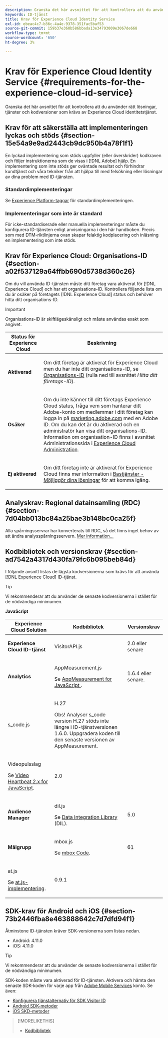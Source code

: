 ```yaml
---
description: Granska det här avsnittet för att kontrollera att du använder rätt lösningar, tjänster och kodversioner som krävs av Experience Cloud identitetstjänst.
keywords: ID-tjänst
title: Krav för Experience Cloud Identity Service
exl-id: ebeac4c7-b36c-4a4e-9378-351fac5baf53
source-git-commit: 159b37e360b586bbada13e34793009e3067de668
workflow-type: tm+mt
source-wordcount: '650'
ht-degree: 3%

---
```


# Krav för Experience Cloud Identity Service {#requirements-for-the-experience-cloud-id-service}

Granska det här avsnittet för att kontrollera att du använder rätt lösningar, tjänster och kodversioner som krävs av Experience Cloud identitetstjänst.

## Krav för att säkerställa att implementeringen lyckas och stöds {#section-15e54a9e9ad2443cb9dc950b4a78f1f1}

En lyckad implementering som stöds uppfyller (eller överskrider) kodkraven och följer instruktionerna som de visas i [!DNL Adobe] hjälp. En implementering som inte stöds ger oväntade resultat och förhindrar kundtjänst och våra tekniker från att hjälpa till med felsökning eller lösningar av dina problem med ID-tjänsten.

### Standardimplementeringar

Se [Experience Platform-taggar](https://experienceleague.adobe.com/docs/experience-platform/tags/home.html?lang=sv) för standardimplementeringen.

### Implementeringar som inte är standard

För icke-standardiserade eller manuella implementeringar måste du konfigurera ID-tjänsten enligt anvisningarna i den här handboken. Precis som med DTM-riktlinjerna ovan skapar felaktig kodplacering och inläsning en implementering som inte stöds.

## Krav för Experience Cloud: Organisations-ID {#section-a02f537129a64ffbb690d5738d360c26}

Om du vill använda ID-tjänsten måste ditt företag vara aktiverat för [!DNL Experience Cloud] och har ett organisations-ID. Kontrollera följande lista om du är osäker på företagets [!DNL Experience Cloud] status och behöver hitta ditt organisations-ID.

>[!IMPORTANT]
>
>Organisations-ID är skiftlägeskänsligt och måste användas exakt som angivet.

<table id="table_6C74B676EB094C568D2439FDCC9A7830"> 
 <thead> 
  <tr> 
   <th colname="col1" class="entry"> Status för Experience Cloud </th> 
   <th colname="col2" class="entry"> Beskrivning </th> 
  </tr> 
 </thead>
 <tbody> 
  <tr> 
   <td colname="col1"> <p> <b>Aktiverad</b> </p> </td> 
   <td colname="col2"> <p>Om ditt företag är aktiverat för <span class="keyword"> Experience Cloud</span> men du har inte ditt organisations-ID, se <a href="https://experienceleague.adobe.com/docs/core-services/interface/manage-users-and-products/organizations.html" format="https" scope="external"> Organisations-ID</a> (rulla ned till avsnittet <i>Hitta ditt företags-ID</i>). </p> </td> 
  </tr> 
  <tr> 
   <td colname="col1"> <p> <b>Osäker</b> </p> </td> 
   <td colname="col2"> <p> Om du inte känner till ditt företags <span class="keyword"> Experience Cloud</span> status, fråga vem som hanterar ditt Adobe-konto om medlemmar i ditt företag kan logga in på <a href="https://experiencecloud.adobe.com" format="https" scope="external"> marketing.adobe.com</a> med en Adobe ID. Om du kan det är du aktiverad och en administratör kan visa ditt organisations-ID. Information om organisation-ID finns i avsnittet Administrationssida i <a href="https://experienceleague.adobe.com/docs/core-services/interface/experience-cloud.html?lang=en" format="https" scope="external"> Experience Cloud Administration</a>. </p> </td> 
  </tr> 
  <tr> 
   <td colname="col1"> <p> <b>Ej aktiverad</b> </p> </td> 
   <td colname="col2"> <p> Om ditt företag inte är aktiverat för Experience Cloud finns mer information i <a href="https://experienceleague.adobe.com/docs/core-services/interface/about-core-services/core-services.html" format="https" scope="external"> Bastjänster - Möjliggör dina lösningar</a> för att komma igång. </p> </td> 
  </tr> 
 </tbody> 
</table>

## Analyskrav: Regional datainsamling (RDC) {#section-7d04bb013bc84a25bae3b148bc0ca25f}

Alla spårningsservrar har konverterats till RDC, så det finns inget behov av att ändra analysspårningsservern. [Mer information...](https://experienceleague.adobe.com/docs/analytics/technotes/rdc/regional-data-collection.html?lang=en)

## Kodbibliotek och versionskrav {#section-ad7542a4317d430fa79fc6b095beb84d}

I följande avsnitt listas de lägsta kodversionerna som krävs för att använda [!DNL Experience Cloud] ID-tjänst.

>[!TIP]
>
>Vi rekommenderar att du använder de senaste kodversionerna i stället för de nödvändiga minimumen.

**JavaScript**

<table id="table_8E773F76DBCB4797A0C117080CA8707C"> 
 <thead> 
  <tr> 
   <th colname="col1" class="entry"> Experience Cloud Solution </th> 
   <th colname="col3" class="entry"> Kodbibliotek </th> 
   <th colname="col4" class="entry"> Versionskrav </th> 
  </tr> 
 </thead>
 <tbody> 
  <tr> 
   <td colname="col1"> <p> <b> <span class="keyword"> Experience Cloud</span> ID-tjänst</b> </p> </td> 
   <td colname="col3"> <p> <span class="codeph"> VisitorAPI.js</span> </p> </td> 
   <td colname="col4"> <p>2.0 eller senare </p> </td> 
  </tr> 
  <tr> 
   <td colname="col1" morerows="2"> <p> <b><span class="keyword">Analytics</span> </b> </p> </td> 
   <td colname="col3"> <p> <span class="codeph"> AppMeasurement.js</span> </p> <p>Se <a href="https://experienceleague.adobe.com/docs/analytics/implementation/js/overview.html" format="https" scope="external"> AppMeasurement for JavaScript </a>. </p> </td> 
   <td colname="col4"> <p>1.6.4 eller senare. </p> </td> 
  </tr> 
  <tr> 
   <td colname="col3"> <p> <span class="codeph"> s_code.js</span> </p> </td> 
   <td colname="col4"> <p>H.27 </p> <p> <p>Obs!  <span class="keyword"> Analyser</span> s_code version H.27 stöds inte längre i ID-tjänstversionen 1.6.0. Uppgradera koden till den senaste versionen av AppMeasurement. </p> </p> </td> 
  </tr> 
  <tr> 
   <td colname="col3"> <p>Videopulsslag </p> <p>Se <a href="https://experienceleague.adobe.com/docs/media-analytics/using/media-overview.html" format="https" scope="external"> Video Heartbeat 2.x for JavaScript</a>. </p> </td> 
   <td colname="col4"> <p>2.0 </p> </td> 
  </tr> 
  <tr> 
   <td colname="col1"> <p> <b> <span class="keyword"> Audience Manager </span> </b> </p> </td> 
   <td colname="col3"> <p> <span class="codeph"> dil.js</span> </p> <p> Se <a href="https://experienceleague.adobe.com/docs/audience-manager/user-guide/dil-api/dil-overview.html" format="https" scope="external"> Data Integration Library</a> (DIL). </p> </td> 
   <td colname="col4"> <p>5.0 </p></td> 
  </tr> 
  <tr> 
   <td colname="col1" morerows="1"> <p> <b> <span class="keyword"> Målgrupp </span> </b> </p> </td> 
   <td colname="col3"> <p> <span class="codeph"> mbox.js</span> </p> <p>Se <a href="https://experienceleague.adobe.com/docs/target/using/implement-target/client-side/mbox-implement/mbox-technical.html" format="https" scope="external"> mbox Code</a>. </p> </td> 
   <td colname="col4"> <p>61 </p> </td> 
  </tr> 
  <tr> 
   <td colname="col3"> <p> <span class="codeph"> at.js</span> </p> <p>Se <a href="https://experienceleague.adobe.com/docs/target/using/implement-target/client-side/at-js/how-atjs-works.html" format="https" scope="external"> at.js-implementering</a>. </p> </td> 
   <td colname="col4"> <p>0.9.1 </p> </td> 
  </tr> 
 </tbody> 
</table>

## SDK-krav för Android och iOS {#section-73b2446fba8e463888642c7d7dfd94f1}

Åtminstone ID-tjänsten kräver SDK-versionerna som listas nedan.

* Android: 4.11.0
* iOS: 4.11.0

>[!TIP]
>
>Vi rekommenderar att du använder de senaste kodversionerna i stället för de nödvändiga minimumen.

SDK-koden måste vara aktiverad för ID-tjänsten. Aktivera och hämta den senaste SDK-koden för varje app från [Adobe Mobile Services](https://mobilemarketing.adobe.com/) konto. Se även:

* [Konfigurera tjänstalternativ för SDK Visitor ID](https://experienceleague.adobe.com/docs/mobile-services/using/manage-app-settings-ug/configuring-app/t-config-visitor.html)
* [Android SDK-metoder](https://experienceleague.adobe.com/docs/mobile-services/android/experience-cloud-android/c-marketing-cloud.html)
* [iOS SKD-metoder](https://experienceleague.adobe.com/docs/mobile-services/ios/exp-cloud-ios/marketing-cloud.html)

>[!MORELIKETHIS]
>
>* [Kodbibliotek](../library/library.md#concept-ff27497375644a898d47984aefb21c97)

